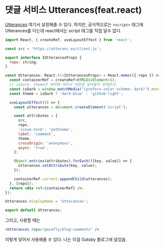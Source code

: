 # 댓글 서비스 Utterances(feat.react)

[Utterances](https://utteranc.es/) 여기서 설정해줄 수 있다. 하지만, 공식적으로는 `<script>` 태그에 Utterances를 다는데 react에서는 script 태그를 직접 달수 없다.

```jsx
import React, { createRef, useLayoutEffect } from 'react';

const src = 'https://utteranc.es/client.js';

export interface IUtterancesProps {
  repo: string;
}

const Utterances: React.FC<IUtterancesProps> = React.memo(({ repo }) => {
  const containerRef = createRef<HTMLDivElement>();
  // isDark, theme은 테마에 따라서 어떤걸 넣어줄지 정해준다.
  const isDark = window.matchMedia("(prefers-color-scheme: dark)").matches;
  const theme = isDark ? 'dark-blue' : 'github-light';

  useLayoutEffect(() => {
    const utterances = document.createElement('script');

    const attributes = {
      src,
      repo,
      'issue-term': 'pathname',
      label: 'comment',
      theme,
      crossOrigin: 'anonymous',
      async: 'true',
    };

    Object.entries(attributes).forEach(([key, value]) => {
      utterances.setAttribute(key, value);
    });

    containerRef.current.appendChild(utterances);
  }, [repo]);
  return <div ref={containerRef} />;
});

Utterances.displayName = 'Utterances';

export default Utterances;
```

그리고, 사용할 때는

```jsx
<Utterances repo="pozafly/blog-comments" />
```

이렇게 넣어서 사용해줄 수 있다. 나는 이걸 Gatsby 블로그에 달았음.
